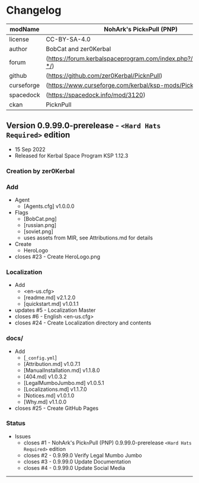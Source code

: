 # Changelog  
  
| modName    | NohArk's Pick`n`Pull (PNP)                                           |
| ---------- | ----------------------------------------------------------------- |
| license    | CC-BY-SA-4.0                                                      |
| author     | BobCat and zer0Kerbal                                             |
| forum      | (https://forum.kerbalspaceprogram.com/index.php?/topic/209729-*/) |
| github     | (https://github.com/zer0Kerbal/PicknPull)                         |
| curseforge | (https://www.curseforge.com/kerbal/ksp-mods/PicknPull)            |
| spacedock  | (https://spacedock.info/mod/3120)                                 |
| ckan       | PicknPull                                                         |

## Version 0.9.99.0-prerelease - `<Hard Hats Required>` edition

* 15 Sep 2022  
* Released for Kerbal Space Program KSP 1.12.3

### Creation by zer0Kerbal

### Add

* Agent
  * [Agents.cfg] v1.0.0.0
* Flags
  * [BobCat.png]
  * [russian.png]
  * [soviet.png]
  * uses assets from MIR, see Attributions.md for details
* Create
  * HeroLogo
* closes #23 - Create HeroLogo.png

### Localization

* Add
  * <en-us.cfg>
  * [readme.md] v2.1.2.0
  * [quickstart.md] v1.0.1.1
* updates #5 - Localization Master
* closes #6 - English <en-us.cfg>
* closes #24 - Create Localization directory and contents

### docs/

* Add
  * [`_config.yml`]
  * [Attribution.md] v1.0.7.1
  * [ManualInstallation.md] v1.1.8.0
  * [404.md] v1.0.3.2
  * [LegalMumboJumbo.md] v1.0.5.1
  * [Localizations.md] v1.1.7.0
  * [Notices.md] v1.0.1.0
  * [Why.md] v1.1.0.0
* closes #25 - Create GitHub Pages

### Status

* Issues
  * closes #1 - NohArk's Pick`n`Pull (PNP) 0.9.99.0-prerelease `<Hard Hats Required>` edition
  * closes #2 - 0.9.99.0 Verify Legal Mumbo Jumbo
  * closes #3 - 0.9.99.0 Update Documentation
  * closes #4 - 0.9.99.0 Update Social Media

---
